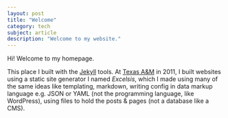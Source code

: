 ```yaml
---
layout: post
title: "Welcome"
category: tech
subject: article
description: "Welcome to my website."
---
```


Hi! Welcome to my homepage.

This place I built with the [Jekyll](/tech/jekyll.html)
tools. At [Texas A&M](http://liberalartsarchive.tamu.edu/html/home.html) in 2011, I built websites using a
static site generator I named _Excelsis_, which I made using many of the
same ideas like templating, markdown, writing config in data markup language
e.g. JSON or YAML (not the programming
language, like WordPress), using files to hold the posts & pages
(not a database like a CMS).
